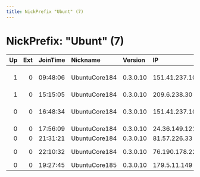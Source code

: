 ```yaml
---
title: NickPrefix "Ubunt" (7)
---
```


# NickPrefix: "Ubunt" (7)

|   Up |   Ext | JoinTime   | Nickname      | Version   | IP             | AS                             | CC   |   ORp |   Dirp | OS    | Contact   |   eFamMembers |
|-----:|------:|:-----------|:--------------|:----------|:---------------|:-------------------------------|:-----|------:|-------:|:------|:----------|--------------:|
|    1 |     0 | 09:48:06   | UbuntuCore184 | 0.3.0.10  | 151.41.237.109 | Wind Telecomunicazioni SpA     | it   | 46589 |      0 | Linux | None      |             1 |
|    1 |     0 | 15:15:05   | UbuntuCore184 | 0.3.0.10  | 209.6.238.30   | RCN                            | us   | 38129 |      0 | Linux | None      |             1 |
|    0 |     0 | 16:48:34   | UbuntuCore184 | 0.3.0.10  | 151.41.237.109 | Wind Telecomunicazioni SpA     | it   | 35727 |      0 | Linux | None      |             1 |
|    0 |     0 | 17:56:09   | UbuntuCore184 | 0.3.0.10  | 24.36.149.121  | Cogeco Cable                   | ca   | 43317 |      0 | Linux | None      |             1 |
|    0 |     0 | 21:31:21   | UbuntuCore184 | 0.3.0.10  | 81.57.226.33   | Free SAS                       | fr   | 41339 |      0 | Linux | None      |             1 |
|    0 |     0 | 22:10:32   | UbuntuCore184 | 0.3.0.10  | 76.190.178.222 | Time Warner Cable Internet LLC | us   | 41259 |      0 | Linux | None      |             1 |
|    0 |     0 | 19:27:45   | UbuntuCore185 | 0.3.0.10  | 179.5.11.149   | Telgua                         | sv   | 38163 |      0 | Linux | None      |             1 |
